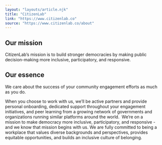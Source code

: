 ```yaml
---
layout: "layouts/article.njk"
title: "CitizenLab"
link: "https://www.citizenlab.co"
source: "https://www.citizenlab.co/about"
---
```


<h2>Our mission</h2>

CitizenLab’s mission is to build stronger democracies by making public decision-making more inclusive, participatory, and responsive.

<h2>Our essence</h2>

We care about the success of your community engagement efforts as much as you do.

When you choose to work with us, we’ll be active partners and provide personal onboarding, dedicated support throughout your engagement initiatives, and peer learning from a growing network of governments and organizations running similar platforms around the world.
‍
We’re on a mission to make democracy more inclusive, participatory, and responsive - and we know that mission begins with us. We are fully committed to being a workplace that values diverse backgrounds and perspectives, provides equitable opportunities, and builds an inclusive culture of belonging.